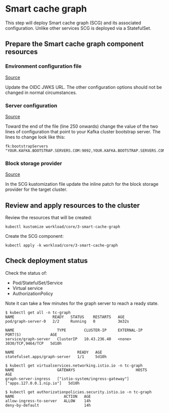 
# Smart cache graph

This step will deploy Smart cache graph (SCG) and its associated configuration.
Unlike other services SCG is deployed via a StatefulSet.

## Prepare the Smart cache graph component resources

### Environment configuration file

[Source](../../workload/core/3-smart-cache-graph/server/patches/config/server.env)

Update the OIDC JWKS URL. The other configuration options should not be changed
in normal circumstances.

### Server configuration

[Source](../../workload/core/3-smart-cache-graph/server/patches/config/config.ttl)

Toward the end of the file (line 250 onwards) change the value of the two lines
of configuration that point to your Kafka cluster bootstrap server. The lines to
change look like this:

```
fk:bootstrapServers    "YOUR.KAFKA.BOOTSTRAP.SERVERS.COM:9092,YOUR.KAFKA.BOOTSTRAP.SERVERS.COM:9092";
```

### Block storage provider

[Source](../../workload/core/3-smart-cache-graph/kustomization.yaml)

In the SCG kustomization file update the inline patch for the block storage
provider for the target cluster.

## Review and apply resources to the cluster

Review the resources that will be created:

```
kubectl kustomize workload/core/3-smart-cache-graph
```

Create the SCG component:

```
kubectl apply -k workload/core/3-smart-cache-graph
```

## Check deployment status

Check the status of:

* Pod/StatefulSet/Service
* Virtual service
* AuthorizationPolicy

Note it can take a few minutes for the graph server to reach a ready state.

```
$ kubectl get all -n tc-graph
NAME                 READY   STATUS    RESTARTS   AGE
pod/graph-server-0   2/2     Running   0          3m32s

NAME                   TYPE        CLUSTER-IP     EXTERNAL-IP   PORT(S)             AGE
service/graph-server   ClusterIP   10.43.236.40   <none>        3030/TCP,9464/TCP   5d10h

NAME                            READY   AGE
statefulset.apps/graph-server   1/1     5d10h

$ kubectl get virtualservices.networking.istio.io -n tc-graph
NAME                   GATEWAYS                           HOSTS                       AGE
graph-server-ingress   ["istio-system/ingress-gateway"]   ["apps.127.0.0.1.nip.io"]   5d10h

$ kubectl get authorizationpolicies.security.istio.io -n tc-graph
NAME                      ACTION   AGE
allow-ingress-to-server   ALLOW    14h
deny-by-default                    14h
```
